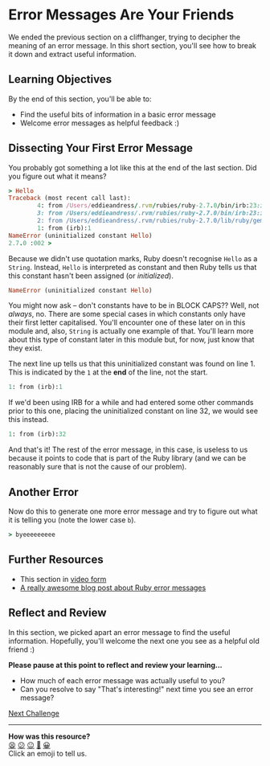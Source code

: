 # Error Messages Are Your Friends

We ended the previous section on a cliffhanger, trying to decipher the meaning of an error message. In this short section, you'll see how to break it down and extract useful information.

## Learning Objectives

By the end of this section, you'll be able to:

- Find the useful bits of information in a basic error message
- Welcome error messages as helpful feedback :)

## Dissecting Your First Error Message

You probably got something a lot like this at the end of the last section. Did you figure out what it means?

```ruby
> Hello
Traceback (most recent call last):
        4: from /Users/eddieandress/.rvm/rubies/ruby-2.7.0/bin/irb:23:in `<main>'
        3: from /Users/eddieandress/.rvm/rubies/ruby-2.7.0/bin/irb:23:in `load'
        2: from /Users/eddieandress/.rvm/rubies/ruby-2.7.0/lib/ruby/gems/2.7.0/gems/irb-1.2.1/exe/irb:11:in `<top (required)>'
        1: from (irb):1
NameError (uninitialized constant Hello)
2.7.0 :002 >
```

Because we didn't use quotation marks, Ruby doesn't recognise `Hello` as a `String`. Instead, `Hello` is interpreted as constant and then Ruby tells us that this constant hasn't been assigned (or _initialized_).

```ruby
NameError (uninitialized constant Hello)
```

You might now ask – don't constants have to be in BLOCK CAPS?? Well, not _always_, no.  There are some special cases in which constants only have their first letter capitalised. You'll encounter one of these later on in this module and, also, `String` is actually one example of that. You'll learn more about this type of constant later in this module but, for now, just know that they exist.

The next line up tells us that this uninitialized constant was found on line 1. This is indicated by the `1` at the **end** of the line, not the start.

```ruby
1: from (irb):1
```

If we'd been using IRB for a while and had entered some other commands prior to this one, placing the uninitialized constant on line 32, we would see this instead.

```ruby
1: from (irb):32
```

And that's it! The rest of the error message, in this case, is useless to us because it points to code that is part of the Ruby library (and we can be reasonably sure that is not the cause of our problem).

## Another Error

Now do this to generate one more error message and try to figure out what it is telling you (note the lower case `b`).

```ruby
> byeeeeeeeee
```

## Further Resources

- This section in [video form](https://youtu.be/MicYD2bi7_c)
- [A really awesome blog post about Ruby error messages](https://dev.to/jeremy/the-blog-post-about-ruby-error-messages-i-wish-id-had-when-i-started-programming-45ef)

## Reflect and Review

In this section, we picked apart an error message to find the useful information. Hopefully, you'll welcome the next one you see as a helpful old friend :)

**Please pause at this point to reflect and review your learning...**

- How much of each error message was actually useful to you?
- Can you resolve to say "That's interesting!" next time you see an error message?


[Next Challenge](03_beyond_concatenation.md)

<!-- BEGIN GENERATED SECTION DO NOT EDIT -->

---

**How was this resource?**  
[😫](https://airtable.com/shrUJ3t7KLMqVRFKR?prefill_Repository=makersacademy/ruby_foundations&prefill_File=chapter1/02_error_messages.md&prefill_Sentiment=😫) [😕](https://airtable.com/shrUJ3t7KLMqVRFKR?prefill_Repository=makersacademy/ruby_foundations&prefill_File=chapter1/02_error_messages.md&prefill_Sentiment=😕) [😐](https://airtable.com/shrUJ3t7KLMqVRFKR?prefill_Repository=makersacademy/ruby_foundations&prefill_File=chapter1/02_error_messages.md&prefill_Sentiment=😐) [🙂](https://airtable.com/shrUJ3t7KLMqVRFKR?prefill_Repository=makersacademy/ruby_foundations&prefill_File=chapter1/02_error_messages.md&prefill_Sentiment=🙂) [😀](https://airtable.com/shrUJ3t7KLMqVRFKR?prefill_Repository=makersacademy/ruby_foundations&prefill_File=chapter1/02_error_messages.md&prefill_Sentiment=😀)  
Click an emoji to tell us.

<!-- END GENERATED SECTION DO NOT EDIT -->
